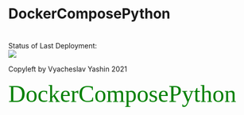 #  DockerComposePython
#

Status of Last Deployment:<br>
<img src="https://github.com/vyashin-devops/DockerComposePython/workflows/Docker-Compose-Flask-App/badge.svg?branch=main"><br>


Copyleft by Vyacheslav Yashin 2021

<font size="10" color="green" face="Tahoma">DockerComposePython</font> <br>
